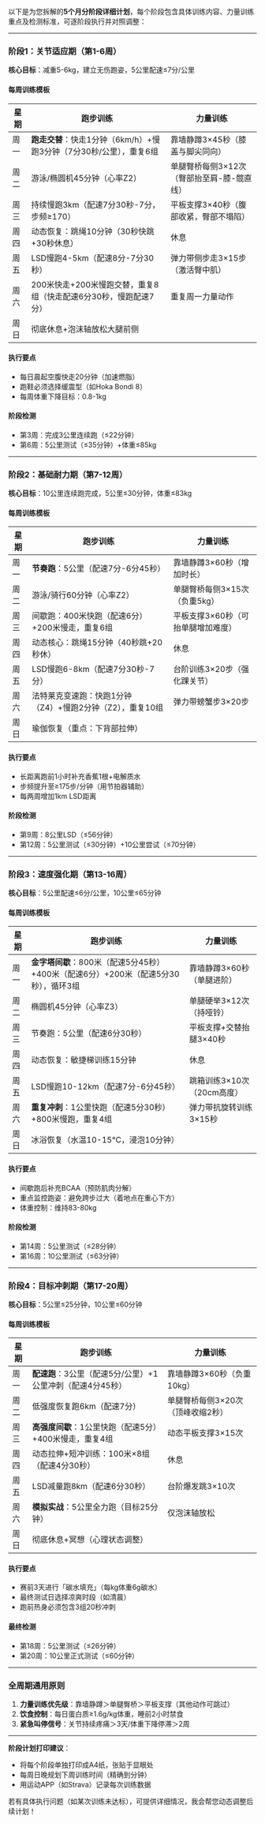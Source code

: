 以下是为您拆解的**5个月分阶段详细计划**，每个阶段包含具体训练内容、力量训练重点及检测标准，可逐阶段执行并对照调整：

---

### **阶段1：关节适应期（第1-6周）**  
**核心目标**：减重5-6kg，建立无伤跑姿，5公里配速≤7分/公里  

#### **每周训练模板**
| 星期 | 跑步训练 | 力量训练 |  
|------|----------|----------|  
| 周一 | **跑走交替**：快走1分钟（6km/h）+慢跑3分钟（7分30秒/公里），重复6组 | 靠墙静蹲3×45秒（膝盖与脚尖同向） |  
| 周二 | 游泳/椭圆机45分钟（心率Z2） | 单腿臀桥每侧3×12次（臀部抬至肩-膝-髋直线） |  
| 周三 | 持续慢跑3km（配速7分30秒-7分，步频≥170） | 平板支撑3×40秒（腹部收紧，臀部不塌陷） |  
| 周四 | 动态恢复：跳绳10分钟（30秒快跳+30秒休息） | 休息 |  
| 周五 | LSD慢跑4-5km（配速8分-7分30秒） | 弹力带侧步走3×15步（激活臀中肌） |  
| 周六 | 200米快走+200米慢跑交替，重复8组（快走配速6分30秒，慢跑配速7分） | 重复周一力量动作 |  
| 周日 | 彻底休息+泡沫轴放松大腿前侧 |  

#### **执行要点**  
- 每日晨起空腹快走20分钟（加速燃脂）  
- 跑鞋必须选择缓震型（如Hoka Bondi 8）  
- 每周体重下降目标：0.8-1kg  

#### **阶段检测**  
- 第3周：完成3公里连续跑（≤22分钟）  
- 第6周：5公里测试（≤35分钟）+体重≤85kg  

---

### **阶段2：基础耐力期（第7-12周）**  
**核心目标**：10公里连续跑完成，5公里≤30分钟，体重≤83kg  

#### **每周训练模板**  
| 星期 | 跑步训练 | 力量训练 |  
|------|----------|----------|  
| 周一 | **节奏跑**：5公里（配速7分-6分45秒） | 靠墙静蹲3×60秒（增加时长） |  
| 周二 | 游泳/骑行60分钟（心率Z2） | 单腿臀桥每侧3×15次（负重5kg） |  
| 周三 | 间歇跑：400米快跑（配速6分）+200米慢走，重复6组 | 平板支撑3×60秒（可抬单腿增加难度） |  
| 周四 | 动态核心：跳绳15分钟（40秒跳+20秒休） | 休息 |  
| 周五 | LSD慢跑6-8km（配速7分30秒-7分） | 台阶训练3×20步（强化踝关节） |  
| 周六 | 法特莱克变速跑：快跑1分钟（Z4）+慢跑2分钟（Z2），重复10组 | 弹力带螃蟹步3×20步 |  
| 周日 | 瑜伽恢复（重点：下背部拉伸） |  

#### **执行要点**  
- 长距离跑前1小时补充香蕉1根+电解质水  
- 步频提升至≥175步/分钟（用节拍器辅助）  
- 每两周增加1km LSD距离  

#### **阶段检测**  
- 第9周：8公里LSD（≤56分钟）  
- 第12周：5公里测试（≤30分钟）+10公里尝试（≤70分钟）  

---

### **阶段3：速度强化期（第13-16周）**  
**核心目标**：5公里配速≤6分/公里，10公里≤65分钟  

#### **每周训练模板**  
| 星期 | 跑步训练 | 力量训练 |  
|------|----------|----------|  
| 周一 | **金字塔间歇**：800米（配速5分45秒）+400米（配速6分）+200米（配速5分30秒），循环3组 | 靠墙静蹲3×60秒（单腿进阶） |  
| 周二 | 椭圆机45分钟（心率Z3） | 单腿硬举3×12次（持哑铃） |  
| 周三 | 节奏跑：5公里（配速6分30秒） | 平板支撑+交替抬腿3×40秒 |  
| 周四 | 动态恢复：敏捷梯训练15分钟 | 休息 |  
| 周五 | LSD慢跑10-12km（配速7分-6分45秒） | 跳箱训练3×10次（20cm高度） |  
| 周六 | **重复冲刺**：1公里快跑（配速5分30秒）+800米慢跑，重复4组 | 弹力带抗旋转训练3×15秒 |  
| 周日 | 冰浴恢复（水温10-15℃，浸泡10分钟） |  

#### **执行要点**  
- 间歇跑后补充BCAA（预防肌肉分解）  
- 重点监控跑姿：避免跨步过大（着地点在重心下方）  
- 体重控制：维持83-80kg  

#### **阶段检测**  
- 第14周：5公里测试（≤28分钟）  
- 第16周：10公里测试（≤63分钟）  

---

### **阶段4：目标冲刺期（第17-20周）**  
**核心目标**：5公里≤25分钟，10公里≤60分钟  

#### **每周训练模板**  
| 星期 | 跑步训练 | 力量训练 |  
|------|----------|----------|  
| 周一 | **配速跑**：3公里（配速5分/公里）+1公里冲刺（配速4分45秒） | 靠墙静蹲3×60秒（负重10kg） |  
| 周二 | 低强度恢复跑6km（配速7分） | 单腿臀桥每侧3×20次（顶峰收缩2秒） |  
| 周三 | **高强度间歇**：1公里快跑（配速5分）+400米慢走，重复4组 | 动态平板支撑3×15次 |  
| 周四 | 动态拉伸+短冲训练：100米×8组（配速4分30秒） | 休息 |  
| 周五 | LSD减量跑8km（配速6分30秒） | 台阶爆发跳3×10次 |  
| 周六 | **模拟实战**：5公里全力跑（目标25分钟） | 仅泡沫轴放松 |  
| 周日 | 彻底休息+冥想（心理状态调整） |  

#### **执行要点**  
- 赛前3天进行「碳水填充」（每kg体重6g碳水）  
- 最终测试日选择凉爽时段（如清晨）  
- 跑前热身必须包含3组20秒冲刺  

#### **最终检测**  
- 第18周：5公里测试（≤26分钟）  
- 第20周：10公里正式测试（≤60分钟）  

---

### **全周期通用原则**  
1. **力量训练优先级**：靠墙静蹲＞单腿臀桥＞平板支撑（其他动作可跳过）  
2. **饮食控制**：每日蛋白质≥1.6g/kg体重，睡前2小时禁食  
3. **紧急叫停信号**：关节持续疼痛＞3天/体重下降停滞＞2周  

---

**阶段计划打印建议**：  
- 将每个阶段单独打印成A4纸，张贴于显眼处  
- 每周日晚规划下周训练时间（精确到分钟）  
- 用运动APP（如Strava）记录每次训练数据  

若有具体执行问题（如某次训练未达标），可提供详细情况，我会帮您动态调整后续计划！